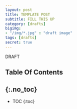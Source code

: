 ```yaml
---
layout: post
title: TEMPLATE POST
subtitle: FILL THIS UP
category: [drafts] 
bigimg: 
- "/img/*.jpg" : "draft image"
tags: [drafts]
secret: true
---
```


DRAFT  

## Table Of Contents
{:.no_toc}
---
- TOC
{:toc}
